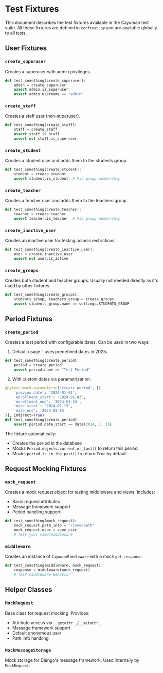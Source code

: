 # Test Fixtures

This document describes the test fixtures available in the Cayuman test suite. All these fixtures are defined in `conftest.py` and are available globally to all tests.

## User Fixtures

### `create_superuser`

Creates a superuser with admin privileges.

```python
def test_something(create_superuser):
    admin = create_superuser
    assert admin.is_superuser
    assert admin.username == "admin"
```

### `create_staff`

Creates a staff user (non-superuser).

```python
def test_something(create_staff):
    staff = create_staff
    assert staff.is_staff
    assert not staff.is_superuser
```

### `create_student`

Creates a student user and adds them to the students group.

```python
def test_something(create_student):
    student = create_student
    assert student.is_student  # Via group membership
```

### `create_teacher`

Creates a teacher user and adds them to the teachers group.

```python
def test_something(create_teacher):
    teacher = create_teacher
    assert teacher.is_teacher  # Via group membership
```

### `create_inactive_user`

Creates an inactive user for testing access restrictions.

```python
def test_something(create_inactive_user):
    user = create_inactive_user
    assert not user.is_active
```

### `create_groups`

Creates both student and teacher groups. Usually not needed directly as it's used by other fixtures.

```python
def test_something(create_groups):
    students_group, teachers_group = create_groups
    assert students_group.name == settings.STUDENTS_GROUP
```

## Period Fixtures

### `create_period`

Creates a test period with configurable dates. Can be used in two ways:

1. Default usage - uses predefined dates in 2025:

```python
def test_something(create_period):
    period = create_period
    assert period.name == "Test Period"
```

2. With custom dates via parametrization:

```python
@pytest.mark.parametrize('create_period', [{
    'preview_date': '2024-01-01',
    'enrollment_start': '2024-01-03',
    'enrollment_end': '2024-01-10',
    'date_start': '2024-01-15',
    'date_end': '2024-02-15'
}], indirect=True)
def test_something(create_period):
    assert period.date_start == date(2024, 1, 15)
```

The fixture automatically:

- Creates the period in the database
- Mocks `Period.objects.current_or_last()` to return this period
- Mocks `period.is_in_the_past()` to return `True` by default

## Request Mocking Fixtures

### `mock_request`

Creates a mock request object for testing middleware and views. Includes:

- Basic request attributes
- Message framework support
- Period handling support

```python
def test_something(mock_request):
    mock_request.path_info = "/some/path"
    mock_request.user = some_user
    # Test your view/middleware
```

### `middleware`

Creates an instance of `CayumanMiddleware` with a mock `get_response`.

```python
def test_something(middleware, mock_request):
    response = middleware(mock_request)
    # Test middleware behavior
```

## Helper Classes

### `MockRequest`

Base class for request mocking. Provides:

- Attribute access via `__getattr__`/`__setattr__`
- Message framework support
- Default anonymous user
- Path info handling

### `MockMessageStorage`

Mock storage for Django's message framework. Used internally by `MockRequest`.
